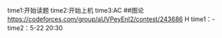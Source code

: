 time1:开始读题
time2:开始上机
time3:AC
##图论
https://codeforces.com/group/aUVPeyEnI2/contest/243686  H
time1：-
time2：5-22 20:30
